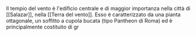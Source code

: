 Il tempio del vento è l'edificio centrale e di maggior importanza nella città di [[Salazar]], nella [[Terra del vento]]. 
Esso è caratterizzato da una pianta ottagonale, un soffitto a cupola bucata (tipo Pantheon di Roma) ed è principalmente costituito di gr